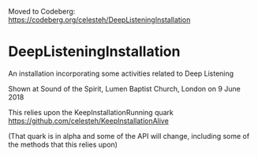 Moved to Codeberg: https://codeberg.org/celesteh/DeepListeningInstallation

# DeepListeningInstallation
An installation incorporating some activities related to Deep Listening

Shown at Sound of the Spirit, Lumen Baptist Church, London on 9 June 2018

This relies upon the KeepInstallationRunning quark https://github.com/celesteh/KeepInstallationAlive

(That quark is in alpha and some of the API will change, including some of the methods that this relies upon)

